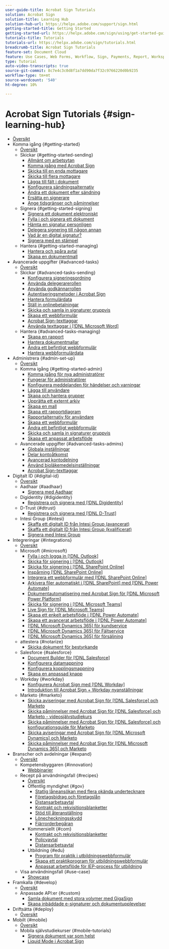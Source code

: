 ```yaml
---
user-guide-title: Acrobat Sign Tutorials
solution: Acrobat Sign
solution-title: Learning Hub
solution-hub-url: https://helpx.adobe.com/support/sign.html
getting-started-title: Getting Started
getting-started-url: https://helpx.adobe.com/sign/using/get-started-guide.html
tutorials-title: Tutorials
tutorials-url: https://helpx.adobe.com/sign/tutorials.html
breadcrumb-title: Acrobat Sign Tutorials
feature-set: Document Cloud
feature: Use Cases, Web Forms, Workflow, Sign, Payments, Report, Workspace, Deadline, Administration, Digital ID, Form, Integrations, Mobile, Skill Builder
type: Tutorial
auto-video-transcripts: true
source-git-commit: 8c7e4c3c0d8f1a7dd90da7f32c9766220d0b9235
workflow-type: tm+mt
source-wordcount: '540'
ht-degree: 10%

---
```



# Acrobat Sign Tutorials {#sign-learning-hub}

+ [Översikt](overview.md)
+ Komma igång {#getting-started}
   + [Översikt](sign-beginner-tutorials/beginner-users-overview.md)
   + Skickar {#getting-started-sending}
      + [Allmänt om arbetsytan](sign-beginner-tutorials/quick-tour.md)
      + [Komma igång med Acrobat Sign](sign-beginner-tutorials/new-sender.md)
      + [Skicka till en enda mottagare](sign-beginner-tutorials/send-to-single-recipient.md)
      + [Skicka till flera mottagare](sign-beginner-tutorials/send-to-multiple-recipients.md)
      + [Lägga till fält i dokument](sign-beginner-tutorials/adding-fields.md)
      + [Konfigurera sändningsalternativ](sign-beginner-tutorials/sending-options.md)
      + [Ändra ett dokument efter sändning](sign-beginner-tutorials/modify-in-flight.md)
      + [Ersätta en signerare](sign-beginner-tutorials/replace-signer.md)
      + [Ange tidsgränser och påminnelser](sign-beginner-tutorials/set-deadlines-reminders.md)
   + Signera {#getting-started-signing}
      + [Signera ett dokument elektroniskt](sign-beginner-tutorials/electronically-sign-a-document.md)
      + [Fylla i och signera ett dokument](sign-beginner-tutorials/fill-and-sign.md)
      + [Hämta en signatur personligen](sign-beginner-tutorials/sign-in-person.md)
      + [Delegera signering till någon annan](sign-beginner-tutorials/delegate-signing.md)
      + [Vad är en digital signatur?](sign-beginner-tutorials/sign-with-a-digital-signature.md)
      + [Signera med en stämpel](sign-beginner-tutorials/sign-with-a-stamp.md)
   + Hantera {#getting-started-managing}
      + [Hantera och spåra avtal](sign-beginner-tutorials/manage-and-track.md)
      + [Skapa en dokumentmall](https://experienceleague.adobe.com/docs/document-cloud-learn/sign-learning-hub/admin-set-up/getting-started-admin/create-a-template.html)
+ Avancerade uppgifter {#advanced-tasks}
   + [Översikt](sign-advanced-users/advanced-users-overview.md)
   + Skickar {#advanced-tasks-sending}
      + [Konfigurera signeringsordning](sign-advanced-users/setting-up-routing.md)
      + [Använda delegerarerollen](sign-advanced-users/delegate-signature.md)
      + [Använda godkännarrollen](sign-advanced-users/add-an-approver.md)
      + [Autentiseringsmetoder i Acrobat Sign](sign-advanced-users/authentication-methods.md)
      + [Hantera formulärdata](sign-advanced-users/manage-form-data.md)
      + [Ställ in onlinebetalningar](sign-advanced-users/set-up-online-payments.md)
      + [Skicka och samla in signaturer gruppvis](https://experienceleague.adobe.com/docs/document-cloud-learn/sign-learning-hub/admin-set-up/getting-started-admin/megasign.html)
      + [Skapa ett webbformulär](https://experienceleague.adobe.com/docs/document-cloud-learn/sign-learning-hub/admin-set-up/getting-started-admin/webform.html)
      + [Acrobat Sign-texttaggar](https://experienceleague.adobe.com/docs/document-cloud-learn/sign-learning-hub/admin-set-up/advanced-tasks-admins/adobe-sign-text-tagging.html)
      + [Använda texttaggar i [!DNL Microsoft Word]](sign-advanced-users/text-tagging-word.md)
   + Hantera {#advanced-tasks-managing}
      + [Skapa en rapport](sign-advanced-users/creating-a-report.md)
      + [Hantera dokumentmallar](sign-advanced-users/edit-a-template.md)
      + [Ändra ett befintligt webbformulär](sign-advanced-users/modify-webform.md)
      + [Hantera webbformulärdata](sign-advanced-users/manage-webform-data.md)
+ Administrera {#admin-set-up}
   + [Översikt](admin/intro-admin-overview.md)
   + Komma igång {#getting-started-admin}
      + [Komma igång för nya administratörer](admin/get-started-admin.md)
      + [Fungerar för administratörer](admin/up-and-running-admin.md)
      + [Konfigurera meddelanden för händelser och varningar](admin/set-up-shared-events-and-alert.md)
      + [Lägga till användare](admin/add-users-to-your-account.md)
      + [Skapa och hantera grupper](admin/create-and-manage-groups.md)
      + [Upprätta ett externt arkiv](admin/set-up-your-external-archive.md)
      + [Skapa en mall](sign-advanced-users/create-a-template.md)
      + [Skapa ett rapportdiagram](admin/create-a-report.md)
      + [Rapportalternativ för användare](admin/report-options.md)
      + [Skapa ett webbformulär](sign-advanced-users/webform.md)
      + [Ändra ett befintligt webbformulär](https://experienceleague.adobe.com/docs/document-cloud-learn/sign-learning-hub/advanced-tasks/advanced-tasks-managing/modify-webform.html)
      + [Skicka och samla in signaturer gruppvis](sign-advanced-users/megasign.md)
      + [Skapa ett anpassat arbetsflöde](admin/building-a-custom-workflow.md)
   + Avancerade uppgifter {#advanced-tasks-admins}
      + [Globala inställningar](admin/learn-about-global-settings.md)
      + [Delar kontoåtkomst](admin/share-account-access.md)
      + [Avancerad kontodelning](admin/advanced-account-sharing.md)
      + [Använd bioläkemedelsinställningar](admin/use-bio-pharma-settings.md)
      + [Acrobat Sign-texttaggar](sign-advanced-users/adobe-sign-text-tagging.md)
+ Digitalt ID {#digital-id}
   + [Översikt](digitalid/digitalid-overview.md)
   + Aadhaar {#aadhaar}
      + [Signera med Aadhaar](digitalid/aadhaar-sign.md)
   + Digidentity {#digidentity}
      + [Registrera och signera med [!DNL Digidentity]](digitalid/digidentity-sign.md)
   + D-Trust {#dtrust}
      + [Registrera och signera med [!DNL D-Trust]](digitalid/d-trust.md)
   + Intesi Group {#intesi}
      + [Skaffa ett digitalt ID från Intesi Group (avancerat)](digitalid/intesi-advanced.md)
      + [Skaffa ett digitalt ID från Intesi Group (kvalificerat)](digitalid/intesi-qualified.md)
      + [Signera med Intesi Group](digitalid/intesi-sign.md)
+ Integreringar {#integrations}
   + [Översikt](integrations/integrations-overview.md)
   + Microsoft {#microsoft}
      + [Fylla i och logga in [!DNL Outlook]](integrations/fill-and-sign-doc-microsoft-outlook.md)
      + [Skicka för signering i [!DNL Outlook]](integrations/send-for-signature-with-outlook.md)
      + [Skicka för signering i [!DNL SharePoint Online]](integrations/send-for-signature-with-sharepoint-online.md)
      + [Inspårning [!DNL SharePoint Online]](integrations/track-an-agreement-with-sharepoint-online.md)
      + [Integrera ett webbformulär med [!DNL SharePoint Online]](integrations/integrate-web-form-sharepoint-online.md)
      + [Arkivera filer automatiskt i [!DNL SharePoint] med [!DNL Power Automate]](integrations/auto-archive-sharepoint-power-automate.md)
      + [Dokumentautomatisering med Acrobat Sign för [!DNL Microsoft Power Platform]](integrations/documentautomation.md)
      + [Skicka för signering i [!DNL Microsoft Teams]](integrations/adobe-sign-teams-mortgage.md)
      + [Live Sign för [!DNL Microsoft Teams]](integrations/live-sign-microsoft-teams.md)
      + [Skapa ett enkelt arbetsflöde i [!DNL Power Automate]](integrations/simple-workflow-power-automate.md)
      + [Skapa ett avancerat arbetsflöde i [!DNL Power Automate]](integrations/advanced-workflow-power-automate.md)
      + [[!DNL Microsoft Dynamics 365] för kundservice](integrations/dynamics-customer-service.md)
      + [[!DNL Microsoft Dynamics 365] för Fältservice](integrations/dynamics-field-service.md)
      + [[!DNL Microsoft Dynamics 365] för försäljning](integrations/dynamics-sales.md)
   + attestera {#notarize}
      + [Skicka dokument för bestyrkande](integrations/send-document-notarize.md)
   + Salesforce {#salesforce}
      + [Document Builder för [!DNL Salesforce]](integrations/create-an-agreement-template.md)
      + [Konfigurera datamappning](integrations/set-up-data-mapping.md)
      + [Konfigurera kopplingsmappning](integrations/set-up-merging-map.md)
      + [Skapa en anpassad knapp](integrations/create-a-custom-button.md)
   + Workday {#workday}
      + [Konfigurera Acrobat Sign med [!DNL Workday]](integrations/workday.md)
      + [Introduktion till Acrobat Sign + Workday nyanställningar](integrations/acrobat-sign-workday-onboarding.md)
   + Marketo {#marketo}
      + [Skicka aviseringar med Acrobat Sign för [!DNL Salesforce] och Marketo](integrations/marketo-salesforce-sms.md)
      + [Skicka påminnelser med Acrobat Sign för [!DNL Salesforce] och Marketo - videosjälvstudiekurs](integrations/marketo-salesforce-reminder-video.md)
      + [Skicka påminnelser med Acrobat Sign för [!DNL Salesforce] och konfigurationsguide för Marketo](integrations/marketo-salesforce-reminder.md)
      + [Skicka aviseringar med Acrobat Sign för [!DNL Microsoft Dynamics] och Marketo](integrations/marketo-dynamics-sms.md)
      + [Skicka påminnelser med Acrobat Sign för [!DNL Microsoft Dynamics 365] och Marketo](integrations/marketo-dynamics-reminder.md)
+ Branscher och avdelningar {#expand}
   + [Översikt](sign-usecase/expand-inspire-overview.md)
   + Kompetensbyggaren {#innovation}
      + [Webbinarier](sign-usecase/innovation-series.md)
   + Recept på användningsfall {#recipes}
      + [Översikt](sign-usecase/recipes.md)
      + Offentlig myndighet {#gov}
         + [Statlig låneansökan med flera okända undertecknare](sign-usecase/webform-multiple-signers.md)
         + [Företagsbidrag och företagslån](sign-usecase/usecasegovgrants.md)
         + [Distansarbetsavtal](sign-usecase/usecasegovtelework.md)
         + [Kontrakt och rekvisitionsblanketter](sign-usecase/usecasegovcontracts.md)
         + [Stöd till återanställning](sign-usecase/usecasegovreemployment.md)
         + [Lönecheckningsskydd](sign-usecase/usecasegovpaycheck.md)
         + [Fjärrorderbegäran](sign-usecase/usecasegovremote.md)
      + Kommersiellt {#com}
         + [Kontrakt och rekvisitionsblanketter](sign-usecase/usecasecomcontracts.md)
         + [Policyavtal](sign-usecase/usecasecompolicy.md)
         + [Distansarbetsavtal](sign-usecase/usecasecomtelework.md)
      + Utbildning {#edu}
         + [Program för praktik i utbildningswebbformulär](sign-usecase/usecase-edu-intern.md)
         + [Skapa ett praktikprogram för utbildningswebbformulär](sign-usecase/usecase-edu-intern-create.md)
         + [Anpassat arbetsflöde för IEP-process för utbildning](sign-usecase/usecase-edu-iep.md)
   + Visa användningsfall {#use-case}
      + [Showcase](sign-usecase/use-case-showcase.md)
+ Framkalla {#develop}
   + [Översikt](develop/develop-overview.md)
   + Anpassade API:er {#custom}
      + [Samla dokument med stora volymer med GigaSign](develop/gigasign.md)
      + [Skapa inbäddade e-signaturer och dokumentupplevelser](develop/embeddedesignature.md)
+ Driftsätta {#deploy}
   + [Översikt](deploy-overview.md)
+ Mobilt {#mobile}
   + [Översikt](mobile/mobile-overview.md)
   + Mobila självstudiekurser {#mobile-tutorials}
      + [Signera dokument var som helst](mobile/sign-mobile.md)
      + [Liquid Mode i Acrobat Sign](mobile/liquidmode.md)
